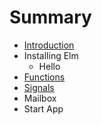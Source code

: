 # Summary

* [Introduction](README.md)
* Installing Elm
   * Hello
* [Functions](chapter1.md)
* [Signals](signals.md)
* Mailbox
* Start App

